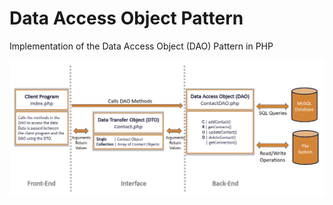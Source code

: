 # Data Access Object Pattern
Implementation of the Data Access Object (DAO) Pattern in PHP


<img src="images/DAO-Pattern.png" alt="DAO Pattern">